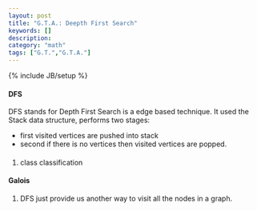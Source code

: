 ```yaml
---
layout: post
title: "G.T.A.: Deepth First Search"
keywords: []
description: 
category: "math"
tags: ["G.T.","G.T.A."]
---
```

{% include JB/setup %}

#### DFS
DFS stands for Depth First Search is a edge based technique. It used the Stack
data structure, performs two stages:
- first visited vertices are pushed into stack 
- second if there is no vertices then visited vertices are popped.


####
1. class classification


#### Galois
1. DFS just provide us another way to visit all the nodes in a graph.
